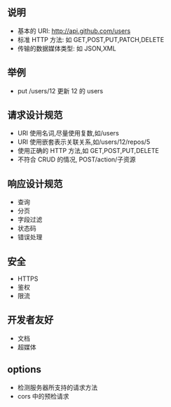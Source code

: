 ## 说明

- 基本的 URI: http://api.github.com/users
- 标准 HTTP 方法: 如 GET,POST,PUT,PATCH,DELETE
- 传输的数据媒体类型: 如 JSON,XML

## 举例

- put /users/12 更新 12 的 users

## 请求设计规范

- URI 使用名词,尽量使用复数,如/users
- URI 使用嵌套表示关联关系,如/users/12/repos/5
- 使用正确的 HTTP 方法,如 GET,POST,PUT,DELETE
- 不符合 CRUD 的情况, POST/action/子资源

## 响应设计规范

- 查询
- 分页
- 字段过滤
- 状态码
- 错误处理

## 安全

- HTTPS
- 鉴权
- 限流

## 开发者友好

- 文档
- 超媒体

## options

- 检测服务器所支持的请求方法
- cors 中的预检请求
